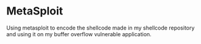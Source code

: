 # MetaSploit
Using metasploit to encode the shellcode made in my shellcode repository and using it on my buffer overflow vulnerable application.
